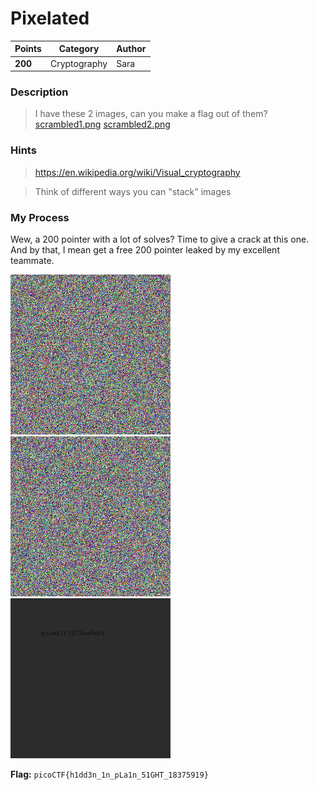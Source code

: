 # Pixelated

| Points  | Category     | Author |
|---------|--------------|--------|
| **200** | Cryptography | Sara   |

### Description
> I have these 2 images, can you make a flag out of them? [scrambled1.png](https://mercury.picoctf.net/static/e8054e22552c6aba591cdf7440eb25e4/scrambled1.png) [scrambled2.png](https://mercury.picoctf.net/static/e8054e22552c6aba591cdf7440eb25e4/scrambled2.png)

### Hints
> https://en.wikipedia.org/wiki/Visual_cryptography

> Think of different ways you can "stack" images

### My Process
Wew, a 200 pointer with a lot of solves? Time to give a crack at this one. And by that, I mean get a free 200 pointer leaked by my excellent teammate.

![Scrambled 1](https://github.com/EmeraldEntities/ctf-writeups/blob/main/picoctf-2021/pixelated/scrambled1.png?raw=true)
![Scrambled 2](https://github.com/EmeraldEntities/ctf-writeups/blob/main/picoctf-2021/pixelated/scrambled2.png?raw=true)
![convc](https://github.com/EmeraldEntities/ctf-writeups/blob/main/picoctf-2021/pixelated/convc.png?raw=true)


**Flag:** `picoCTF{h1dd3n_1n_pLa1n_51GHT_18375919}`
